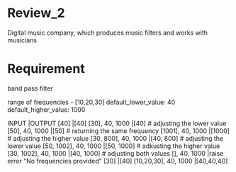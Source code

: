 # Review_2

Digital music company, which produces music filters and works with musicians

# Requirement
band pass filter

range of frequencies - [10,20,30]
default_lower_value: 40
default_higher_value: 1000

INPUT                |OUTPUT
[40]                 |[40]
[30], 40, 1000       |[40] # adjusting the lower value
[50], 40, 1000       |[50] # returning the same frequency
[1001], 40, 1000     |[1000] # adjusting the higher value
[30, 800], 40, 1000  |[40, 800] # adjusting the lower value
[50, 1002], 40, 1000 |[50, 1000] # adkusting the higher value
[30, 1002], 40, 1000 |[40, 1000] # adjusting both values
[], 40, 1000         |raise error "No frequencies provided"
[30]                 |[40]
[10,20,30], 40, 1000 |[40,40,40]
